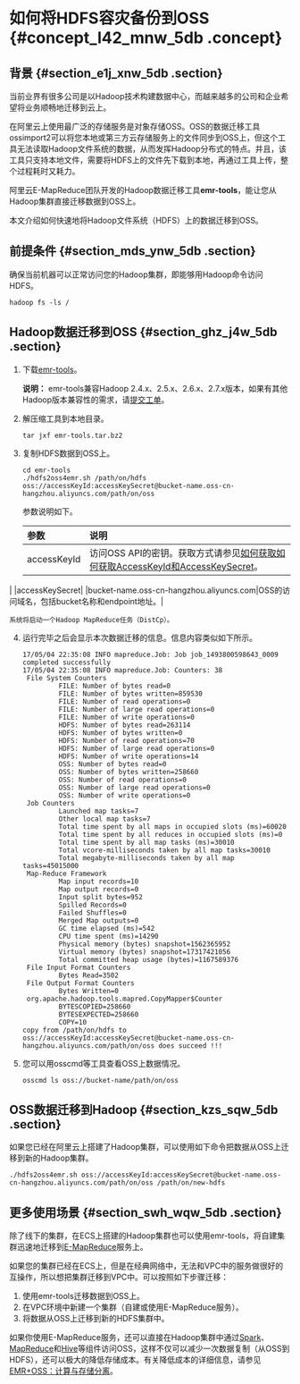 # 如何将HDFS容灾备份到OSS {#concept_l42_mnw_5db .concept}

## 背景 {#section_e1j_xnw_5db .section}

当前业界有很多公司是以Hadoop技术构建数据中心，而越来越多的公司和企业希望将业务顺畅地迁移到云上。

在阿里云上使用最广泛的存储服务是对象存储OSS。OSS的数据迁移工具ossimport2可以将您本地或第三方云存储服务上的文件同步到OSS上，但这个工具无法读取Hadoop文件系统的数据，从而发挥Hadoop分布式的特点。并且，该工具只支持本地文件，需要将HDFS上的文件先下载到本地，再通过工具上传，整个过程耗时又耗力。

阿里云E-MapReduce团队开发的Hadoop数据迁移工具**emr-tools**，能让您从Hadoop集群直接迁移数据到OSS上。

本文介绍如何快速地将Hadoop文件系统（HDFS）上的数据迁移到OSS。

## 前提条件 {#section_mds_ynw_5db .section}

确保当前机器可以正常访问您的Hadoop集群，即能够用Hadoop命令访问HDFS。

```
hadoop fs -ls /
```

## Hadoop数据迁移到OSS {#section_ghz_j4w_5db .section}

1.  下载[emr-tools](https://yq.aliyun.com/attachment/download/?spm=5176.100239.blogcont78093.18.BfNz7d&id=1956)。

    **说明：** emr-tools兼容Hadoop 2.4.x、2.5.x、2.6.x、2.7.x版本，如果有其他Hadoop版本兼容性的需求，请[提交工单](https://selfservice.console.aliyun.com/ticket/createIndex)。

2.  解压缩工具到本地目录。

    ```
    tar jxf emr-tools.tar.bz2
    ```

3.  复制HDFS数据到OSS上。

    ```
    cd emr-tools
    ./hdfs2oss4emr.sh /path/on/hdfs oss://accessKeyId:accessKeySecret@bucket-name.oss-cn-hangzhou.aliyuncs.com/path/on/oss
    ```

    参数说明如下。

    |参数|说明|
    |:-|:-|
    |accessKeyId|访问OSS API的密钥。获取方式请参见[如何获取如何获取AccessKeyId和AccessKeySecret](https://help.aliyun.com/knowledge_detail/48699.html)。

|
    |accessKeySecret|
    |bucket-name.oss-cn-hangzhou.aliyuncs.com|OSS的访问域名，包括bucket名称和endpoint地址。|

    系统将启动一个Hadoop MapReduce任务（DistCp）。

4.  运行完毕之后会显示本次数据迁移的信息。信息内容类似如下所示。

    ```
    17/05/04 22:35:08 INFO mapreduce.Job: Job job_1493800598643_0009 completed successfully
    17/05/04 22:35:08 INFO mapreduce.Job: Counters: 38
     File System Counters
             FILE: Number of bytes read=0
             FILE: Number of bytes written=859530
             FILE: Number of read operations=0
             FILE: Number of large read operations=0
             FILE: Number of write operations=0
             HDFS: Number of bytes read=263114
             HDFS: Number of bytes written=0
             HDFS: Number of read operations=70
             HDFS: Number of large read operations=0
             HDFS: Number of write operations=14
             OSS: Number of bytes read=0
             OSS: Number of bytes written=258660
             OSS: Number of read operations=0
             OSS: Number of large read operations=0
             OSS: Number of write operations=0
     Job Counters
             Launched map tasks=7
             Other local map tasks=7
             Total time spent by all maps in occupied slots (ms)=60020
             Total time spent by all reduces in occupied slots (ms)=0
             Total time spent by all map tasks (ms)=30010
             Total vcore-milliseconds taken by all map tasks=30010
             Total megabyte-milliseconds taken by all map tasks=45015000
     Map-Reduce Framework
             Map input records=10
             Map output records=0
             Input split bytes=952
             Spilled Records=0
             Failed Shuffles=0
             Merged Map outputs=0
             GC time elapsed (ms)=542
             CPU time spent (ms)=14290
             Physical memory (bytes) snapshot=1562365952
             Virtual memory (bytes) snapshot=17317421056
             Total committed heap usage (bytes)=1167589376
     File Input Format Counters
             Bytes Read=3502
     File Output Format Counters
             Bytes Written=0
     org.apache.hadoop.tools.mapred.CopyMapper$Counter
             BYTESCOPIED=258660
             BYTESEXPECTED=258660
             COPY=10
    copy from /path/on/hdfs to oss://accessKeyId:accessKeySecret@bucket-name.oss-cn-hangzhou.aliyuncs.com/path/on/oss does succeed !!!
    ```

5.  您可以用osscmd等工具查看OSS上数据情况。

    ```
    osscmd ls oss://bucket-name/path/on/oss
    ```


## OSS数据迁移到Hadoop {#section_kzs_sqw_5db .section}

如果您已经在阿里云上搭建了Hadoop集群，可以使用如下命令把数据从OSS上迁移到新的Hadoop集群。

```
./hdfs2oss4emr.sh oss://accessKeyId:accessKeySecret@bucket-name.oss-cn-hangzhou.aliyuncs.com/path/on/oss /path/on/new-hdfs
```

## 更多使用场景 {#section_swh_wqw_5db .section}

除了线下的集群，在ECS上搭建的Hadoop集群也可以使用emr-tools，将自建集群迅速地迁移到[E-MapReduce](https://www.aliyun.com/product/emapreduce?)服务上。

如果您的集群已经在ECS上，但是在经典网络中，无法和VPC中的服务做很好的互操作，所以想把集群迁移到VPC中。可以按照如下步骤迁移：

1.  使用emr-tools迁移数据到OSS上。
2.  在VPC环境中新建一个集群（自建或使用E-MapReduce服务）。
3.  将数据从OSS上迁移到新的HDFS集群中。

如果你使用E-MapReduce服务，还可以直接在Hadoop集群中通过[Spark](https://help.aliyun.com/document_detail/28118.html)、[MapReduce](https://help.aliyun.com/document_detail/28128.html)和[Hive](https://help.aliyun.com/document_detail/28129.html)等组件访问OSS，这样不仅可以减少一次数据复制（从OSS到HDFS），还可以极大的降低存储成本。有关降低成本的详细信息，请参见[EMR+OSS：计算与存储分离](cn.zh-CN/最佳实践/数据处理与分析/EMR+OSS：离线计算的存储与计算分离.md#)。

